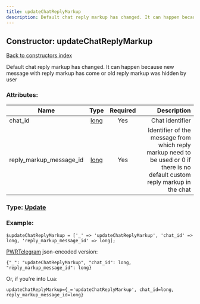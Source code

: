 ```yaml
---
title: updateChatReplyMarkup
description: Default chat reply markup has changed. It can happen because new message with reply markup has come or old reply markup was hidden by user
---
```

## Constructor: updateChatReplyMarkup  
[Back to constructors index](index.md)



Default chat reply markup has changed. It can happen because new message with reply markup has come or old reply markup was hidden by user

### Attributes:

| Name     |    Type       | Required | Description |
|----------|:-------------:|:--------:|------------:|
|chat\_id|[long](../types/long.md) | Yes|Chat identifier|
|reply\_markup\_message\_id|[long](../types/long.md) | Yes|Identifier of the message from which reply markup need to be used or 0 if there is no default custom reply markup in the chat|



### Type: [Update](../types/Update.md)


### Example:

```
$updateChatReplyMarkup = ['_' => 'updateChatReplyMarkup', 'chat_id' => long, 'reply_markup_message_id' => long];
```  

[PWRTelegram](https://pwrtelegram.xyz) json-encoded version:

```
{"_": "updateChatReplyMarkup", "chat_id": long, "reply_markup_message_id": long}
```


Or, if you're into Lua:  


```
updateChatReplyMarkup={_='updateChatReplyMarkup', chat_id=long, reply_markup_message_id=long}

```


